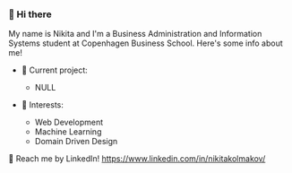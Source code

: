 ### 👋 Hi there

  My name is Nikita and I'm a Business Administration and Information Systems student at Copenhagen Business School. Here's some info about me!

- 🔭 Current project:
  - NULL
  
- 🌱 Interests:
  - Web Development
  - Machine Learning
  - Domain Driven Design
  
💬 Reach me by LinkedIn! https://www.linkedin.com/in/nikitakolmakov/



<!---
nikitakol/nikitakol is a ✨ special ✨ repository because its `README.md` (this file) appears on your GitHub profile.
You can click the Preview link to take a look at your changes.
--->
